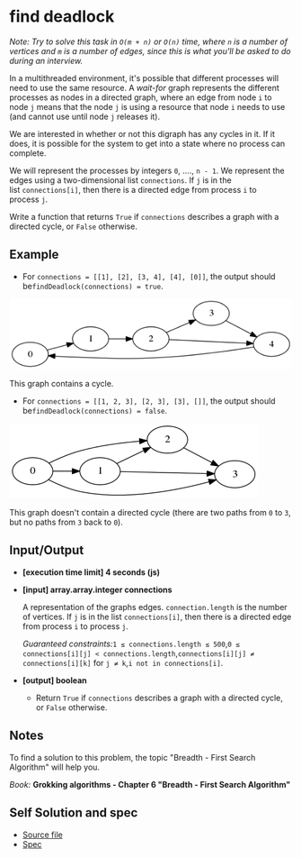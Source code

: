 # find deadlock

*Note: Try to solve this task in `O(m + n)` or `O(n)` time, where `n` is a number of vertices and `m` is a number of edges, since this is what you'll be asked to do during an interview.*

In a multithreaded environment, it's possible that different processes will need to use the same resource. A *wait-for* graph represents the different processes as nodes in a directed graph, where an edge from node `i` to node `j` means that the node `j` is using a resource that node `i` needs to use (and cannot use until node `j` releases it).

We are interested in whether or not this digraph has any cycles in it. If it does, it is possible for the system to get into a state where no process can complete.

We will represent the processes by integers `0`, ...., `n - 1`. We represent the edges using a two-dimensional list `connections`. If `j` is in the list `connections[i]`, then there is a directed edge from process `i` to process `j`.

Write a function that returns `True` if `connections` describes a graph with a directed cycle, or `False` otherwise.


## Example

- For `connections = [[1], [2], [3, 4], [4], [0]]`, the output should be`findDeadlock(connections) = true`.

![First Graph](/static/graph1.png)

This graph contains a cycle.

- For `connections = [[1, 2, 3], [2, 3], [3], []]`, the output should be`findDeadlock(connections) = false`.

![First Graph](/static/graph2.png)

This graph doesn't contain a directed cycle (there are two paths from `0` to `3`, but no paths from `3` back to `0`).


## Input/Output

- **[execution time limit] 4 seconds (js)**
- **[input] array.array.integer connections**

    A representation of the graphs edges. `connection.length` is the number of vertices. If `j` is in the list `connections[i]`, then there is a directed edge from process `i` to process `j`.

    *Guaranteed constraints:*`1 ≤ connections.length ≤ 500`,`0 ≤ connections[i][j] < connections.length`,`connections[i][j] ≠ connections[i][k]` for `j ≠ k`,`i not in connections[i]`.

- **[output] boolean**
    - Return `True` if `connections` describes a graph with a directed cycle, or `False` otherwise.


## Notes
To find a solution to this problem, the topic "Breadth - First Search Algorithm" will help you.

_Book:_ **Grokking algorithms - Chapter 6 "Breadth - First Search Algorithm"**


## Self Solution and spec

- [Source file](find_deadlock.ts)
- [Spec](find_deadlock.spec.ts)
